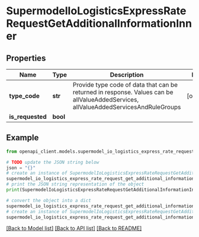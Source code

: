 # SupermodelIoLogisticsExpressRateRequestGetAdditionalInformationInner


## Properties

Name | Type | Description | Notes
------------ | ------------- | ------------- | -------------
**type_code** | **str** | Provide type code of data that can be returned in response.  Values can be allValueAddedServices, allValueAddedServicesAndRuleGroups | [optional] 
**is_requested** | **bool** |  | 

## Example

```python
from openapi_client.models.supermodel_io_logistics_express_rate_request_get_additional_information_inner import SupermodelIoLogisticsExpressRateRequestGetAdditionalInformationInner

# TODO update the JSON string below
json = "{}"
# create an instance of SupermodelIoLogisticsExpressRateRequestGetAdditionalInformationInner from a JSON string
supermodel_io_logistics_express_rate_request_get_additional_information_inner_instance = SupermodelIoLogisticsExpressRateRequestGetAdditionalInformationInner.from_json(json)
# print the JSON string representation of the object
print(SupermodelIoLogisticsExpressRateRequestGetAdditionalInformationInner.to_json())

# convert the object into a dict
supermodel_io_logistics_express_rate_request_get_additional_information_inner_dict = supermodel_io_logistics_express_rate_request_get_additional_information_inner_instance.to_dict()
# create an instance of SupermodelIoLogisticsExpressRateRequestGetAdditionalInformationInner from a dict
supermodel_io_logistics_express_rate_request_get_additional_information_inner_from_dict = SupermodelIoLogisticsExpressRateRequestGetAdditionalInformationInner.from_dict(supermodel_io_logistics_express_rate_request_get_additional_information_inner_dict)
```
[[Back to Model list]](../README.md#documentation-for-models) [[Back to API list]](../README.md#documentation-for-api-endpoints) [[Back to README]](../README.md)



